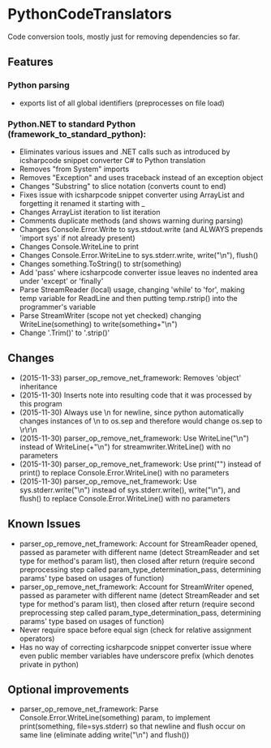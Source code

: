 # PythonCodeTranslators
Code conversion tools, mostly just for removing dependencies so far.

## Features
### Python parsing
* exports list of all global identifiers (preprocesses on file load)
### Python.NET to standard Python (framework_to_standard_python):
* Eliminates various issues and .NET calls such as introduced by icsharpcode snippet converter C# to Python translation
* Removes "from System" imports
* Removes "Exception" and uses traceback instead of an exception object
* Changes "Substring" to slice notation (converts count to end)
* Fixes issue with icsharpcode snippet converter using ArrayList and forgetting it renamed it starting with _
* Changes ArrayList iteration to list iteration
* Comments duplicate methods (and shows warning during parsing)
* Changes Console.Error.Write to sys.stdout.write (and ALWAYS prepends 'import sys' if not already present)
* Changes Console.WriteLine to print
* Changes Console.Error.WriteLine to sys.stderr.write, write("\n"), flush()
* Changes something.ToString() to str(something)
* Add 'pass' where icsharpcode converter issue leaves no indented area under 'except' or 'finally'
* Parse StreamReader (local) usage, changing 'while' to 'for', making temp variable for ReadLine and then putting temp.rstrip() into the programmer's variable
* Parse StreamWriter (scope not yet checked) changing WriteLine(something) to write(something+"\n")
* Change '.Trim()' to '.strip()'

## Changes
* (2015-11-33) parser_op_remove_net_framework: Removes 'object' inheritance
* (2015-11-30) Inserts note into resulting code that it was processed by this program
* (2015-11-30) Always use \n for newline, since python automatically changes instances of \n to os.sep and therefore would change os.sep to \r\r\n
* (2015-11-30) parser_op_remove_net_framework: Use WriteLine("\n") instead of WriteLine(+"\n") for streamwriter.WriteLine() with no parameters
* (2015-11-30) parser_op_remove_net_framework: Use print("") instead of print() to replace Console.Error.WriteLine() with no parameters
* (2015-11-30) parser_op_remove_net_framework: Use sys.stderr.write("\n") instead of sys.stderr.write(), write("\n"), and flush() to replace Console.Error.WriteLine() with no parameters

## Known Issues
* parser_op_remove_net_framework: Account for StreamReader opened, passed as parameter with different name (detect StreamReader and set type for method's param list), then closed after return (require second preprocessing step called param_type_determination_pass, determining params' type based on usages of function)
* parser_op_remove_net_framework: Account for StreamWriter opened, passed as parameter with different name (detect StreamReader and set type for method's param list), then closed after return (require second preprocessing step called param_type_determination_pass, determining params' type based on usages of function)
* Never require space before equal sign (check for relative assignment operators)
* Has no way of correcting icsharpcode snippet converter issue where even public member variables have underscore prefix (which denotes private in python)

## Optional improvements
* parser_op_remove_net_framework: Parse Console.Error.WriteLine(something) param, to implement print(something, file=sys.stderr) so that newline and flush occur on same line (eliminate adding write("\n") and flush())
